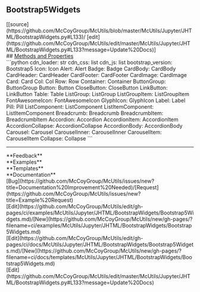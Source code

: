 ## <a id="McUtils.McUtils.Jupyter.JHTML.BootstrapWidgets.Bootstrap5Widgets">Bootstrap5Widgets</a> 

<div class="docs-source-link" markdown="1">
[[source](https://github.com/McCoyGroup/McUtils/blob/master/McUtils/Jupyter/JHTML/BootstrapWidgets.py#L133)/
[edit](https://github.com/McCoyGroup/McUtils/edit/master/McUtils/Jupyter/JHTML/BootstrapWidgets.py#L133?message=Update%20Docs)]
</div>









<div class="collapsible-section">
 <div class="collapsible-section collapsible-section-header" markdown="1">
## <a class="collapse-link" data-toggle="collapse" href="#methods" markdown="1"> Methods and Properties</a> <a class="float-right" data-toggle="collapse" href="#methods"><i class="fa fa-chevron-down"></i></a>
 </div>
 <div class="collapsible-section collapsible-section-body collapse show" id="methods" markdown="1">
 ```python
cdn_loader: str
cdn_css: list
cdn_js: list
bootstrap_version: Bootstrap5
Icon: Icon
Alert: Alert
Badge: Badge
CardBody: CardBody
CardHeader: CardHeader
CardFooter: CardFooter
CardImage: CardImage
Card: Card
Col: Col
Row: Row
Container: Container
ButtonGroup: ButtonGroup
Button: Button
CloseButton: CloseButton
LinkButton: LinkButton
Table: Table
ListGroup: ListGroup
ListGroupItem: ListGroupItem
FontAwesomeIcon: FontAwesomeIcon
GlyphIcon: GlyphIcon
Label: Label
Pill: Pill
ListComponent: ListComponent
ListItemComponent: ListItemComponent
Breadcrumb: Breadcrumb
BreadcrumbItem: BreadcrumbItem
Accordion: Accordion
AccordionItem: AccordionItem
AccordionCollapse: AccordionCollapse
AccordionBody: AccordionBody
Carousel: Carousel
CarouselInner: CarouselInner
CarouselItem: CarouselItem
Collapse: Collapse
```

 </div>
</div>












---


<div markdown="1" class="text-secondary">
<div class="container">
  <div class="row">
   <div class="col" markdown="1">
**Feedback**   
</div>
   <div class="col" markdown="1">
**Examples**   
</div>
   <div class="col" markdown="1">
**Templates**   
</div>
   <div class="col" markdown="1">
**Documentation**   
</div>
   <div class="col" markdown="1">
   
</div>
   <div class="col" markdown="1">
   
</div>
   <div class="col" markdown="1">
   
</div>
</div>
  <div class="row">
   <div class="col" markdown="1">
[Bug](https://github.com/McCoyGroup/McUtils/issues/new?title=Documentation%20Improvement%20Needed)/[Request](https://github.com/McCoyGroup/McUtils/issues/new?title=Example%20Request)   
</div>
   <div class="col" markdown="1">
[Edit](https://github.com/McCoyGroup/McUtils/edit/gh-pages/ci/examples/McUtils/Jupyter/JHTML/BootstrapWidgets/Bootstrap5Widgets.md)/[New](https://github.com/McCoyGroup/McUtils/new/gh-pages/?filename=ci/examples/McUtils/Jupyter/JHTML/BootstrapWidgets/Bootstrap5Widgets.md)   
</div>
   <div class="col" markdown="1">
[Edit](https://github.com/McCoyGroup/McUtils/edit/gh-pages/ci/docs/McUtils/Jupyter/JHTML/BootstrapWidgets/Bootstrap5Widgets.md)/[New](https://github.com/McCoyGroup/McUtils/new/gh-pages/?filename=ci/docs/templates/McUtils/Jupyter/JHTML/BootstrapWidgets/Bootstrap5Widgets.md)   
</div>
   <div class="col" markdown="1">
[Edit](https://github.com/McCoyGroup/McUtils/edit/master/McUtils/Jupyter/JHTML/BootstrapWidgets.py#L133?message=Update%20Docs)   
</div>
   <div class="col" markdown="1">
   
</div>
   <div class="col" markdown="1">
   
</div>
   <div class="col" markdown="1">
   
</div>
</div>
</div>
</div>